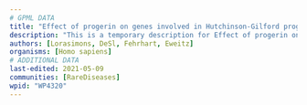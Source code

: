 ```yaml
---
# GPML DATA
title: "Effect of progerin on genes involved in Hutchinson-Gilford progeria syndrome"
description: "This is a temporary description for Effect of progerin on genes involved in Hutchinson-Gilford progeria syndrome"
authors: [Lorasimons, DeSl, Fehrhart, Eweitz]
organisms: [Homo sapiens]
# ADDITIONAL DATA
last-edited: 2021-05-09
communities: [RareDiseases]
wpid: "WP4320"
---
```

